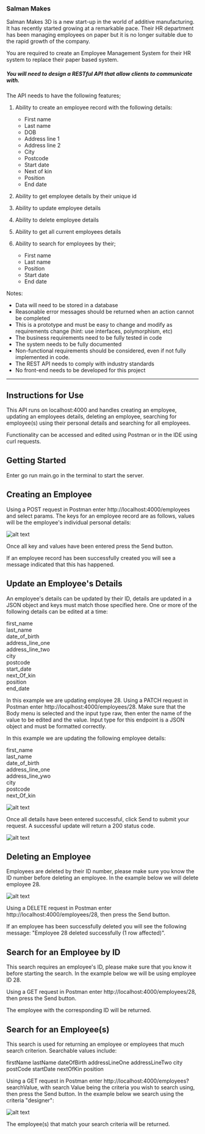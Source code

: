 ###  Salman Makes


Salman Makes 3D is a new start-up in the world of additive manufacturing. It has recently started growing at a remarkable pace. Their HR department has been managing employees on paper but it is no longer suitable due to the rapid growth of the company.
 
You are required to create an Employee Management System for their HR system to replace their paper based system.

##### You will need to design a RESTful API that allow clients to communicate with.
 
The API needs to have the following features;

1. Ability to create an employee record with the following details:
    * First name
    * Last name
    * DOB
    * Address line 1
    * Address line 2
    * City
    * Postcode
    * Start date
    * Next of kin
    * Position
    * End date
    
2. Ability to get employee details by their unique id
3. Ability to update employee details
4. Ability to delete employee details
5. Ability to get all current employees details
6. Ability to search for employees by their;
    * First name
    * Last name
    * Position
    * Start date
    * End date
 
Notes:
 
* Data will need to be stored in a database
* Reasonable error messages should be returned when an action cannot be completed
* This is a prototype and must be easy to change and modify as requirements change (hint: use interfaces, polymorphism, etc)
* The business requirements need to be fully tested in code
* The system needs to be fully documented
* Non-functional requirements should be considered, even if not fully implemented in code.
* The REST API needs to comply with industry standards
* No front-end needs to be developed for this project

-----

## Instructions for Use 

This API runs on localhost:4000 and handles creating an employee, updating an employees details, deleting an employee, searching for employee(s) using their personal details and searching for all employees.

Functionality can be accessed and edited using Postman or in the IDE using curl requests.

## Getting Started

Enter go run main.go in the terminal to start the server.

## Creating an Employee

Using a POST request in Postman enter http://localhost:4000/employees and select params.  The keys for an employee record are as follows, values will be the employee's individual personal details:

![alt text](create_employee.png "Create New Employee")

Once all key and values have been entered press the Send button.

If an employee record has been successfully created you will see a message indicated that this has happened.

## Update an Employee's Details

An employee's details can be updated by their ID, details are updated in a JSON object and keys must match those specified here. One or more of the following details can be edited at a time:

first_name         
last_name          
date_of_birth       
address_line_one   
address_line_two    
city              
postcode          
start_date         
next_Of_kin         
position          
end_date           
	         
In this example we are updating employee 28.  Using a PATCH request in Postman enter http://localhost:4000/employees/28.  Make sure that the Body menu is selected and the input type raw, then enter the name of the value to be edited and the value. Input type for this endpoint is a JSON object and must be formatted correctly.

In this example we are updating the following employee details: 

first_name         
last_name          
date_of_birth       
address_line_one   
address_line_ywo    
city              
postcode                
next_Of_kin         
 

![alt text](update_employee.png "Update Employee")

Once all details have been entered successful, click Send to submit your request.  A successful update will return a 200 status code.

![alt text](update_employee_success.png "Update Employee Successful")

## Deleting an Employee 

Employees are deleted by their ID number, please make sure you know the ID number before deleting an employee.  In the example below we will delete employee 28.

![alt text](delete_employee.png "Delete Employee")

Using a DELETE request in Postman enter http://localhost:4000/employees/28, then press the Send button.

If an employee has been successfully deleted you will see the following message: "Employee 28 deleted successfully (1 row affected)".

## Search for an Employee by ID

This search requires an employee's ID, please make sure that you know it before starting the search.  In the example below we will be using employee ID 28.

Using a GET request in Postman enter http://localhost:4000/employees/28, then press the Send button.

The employee with the corresponding ID will be returned.

## Search for an Employee(s)

This search is used for returning an employee or employees that much search criterion.  Searchable values include:

firstName
lastName
dateOfBirth
addressLineOne
addressLineTwo
city
postCode
startDate
nextOfKin
position

Using a GET request in Postman enter http://localhost:4000/employees?searchValue, with search Value being the criteria you wish to search using, then press the Send button. In the example below we search using the criteria "designer":

![alt text](search_for_employee.png "Update Employee")

The employee(s) that match your search criteria will be returned.
